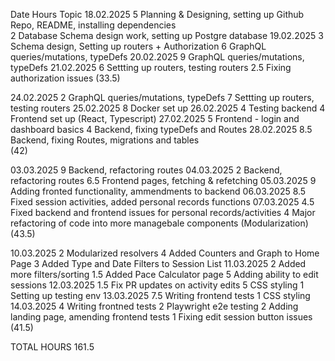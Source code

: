 Date            Hours    Topic
18.02.2025      5        Planning & Designing, setting up Github Repo, README, installing dependencies              
                2        Database Schema design work, setting up Postgre database
19.02.2025      3        Schema design, Setting up routers + Authorization
                6        GraphQL queries/mutations, typeDefs
20.02.2025      9        GraphQL queries/mutations, typeDefs
21.02.2025      6        Settting up routers, testing routers
                2.5      Fixing authorization issues
                (33.5)

24.02.2025      2        GraphQL queries/mutations, typeDefs
                7        Settting up routers, testing routers
25.02.2025      8        Docker set up
26.02.2025      4        Testing backend
                4        Frontend set up (React, Typescript)
27.02.2025      5        Frontend - login and dashboard basics
                4        Backend, fixing typeDefs and Routes
28.02.2025      8.5      Backend, fixing Routes, migrations and tables      
                (42)

03.03.2025      9        Backend, refactoring routes
04.03.2025      2        Backend, refactoring routes
                6.5      Frontend pages, fetching & refetching
05.03.2025      9        Adding fronted functionality, ammendments to backend
06.03.2025      8.5      Fixed session activities, added personal records functions
07.03.2025      4.5      Fixed backend and frontend issues for personal records/activities
                4        Major refactoring of code into more managebale components (Modularization)
                (43.5)

10.03.2025      2        Modularized resolvers
                4        Added Counters and Graph to Home Page
                3        Added Type and Date Filters to Session List
11.03.2025      2        Added more filters/sorting
                1.5      Added Pace Calculator page
                5        Adding ability to edit sessions
12.03.2025      1.5      Fix PR updates on activity edits
                5        CSS styling
                1        Setting up testing env
13.03.2025      7.5      Writing frontend tests
                1        CSS styling
14.03.2025      4        Writing frontned tests
                2        Playwright e2e testing
                2        Adding landing page, amending frontend tests
                1        Fixing edit session button issues
                (41.5)
                
TOTAL HOURS     161.5    